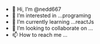 - 👋 Hi, I’m @nedd667
- 👀 I’m interested in ...programing
- 🌱 I’m currently learning ...reactJs
- 💞️ I’m looking to collaborate on ...
- 📫 How to reach me ...

<!---
nedd667/nedd667 is a ✨ special ✨ repository because its `README.md` (this file) appears on your GitHub profile.
You can click the Preview link to take a look at your changes.
--->
